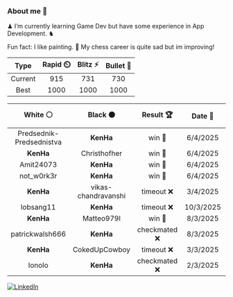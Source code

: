 ### About me 🍜

♟ I’m currently learning Game Dev but have some experience in App Development. ♞

Fun fact: I like painting. 🎨
My chess career is quite sad but im improving!
<!--START_SECTION:chessStats-->
<!-- Automatically generated with https://github.com/Balastrong/chess-stats-action -->

| Type | Rapid ⏲️ | Blitz ⚡ | Bullet 🔫 |
|:---:|:---:|:---:|:---:|
| Current | 915 | 731 | 730 |
| Best | 1000 | 1000 | 1000 |

| White ⚪ | Black ⚫ | Result 🏆 | Date 📅 | Position 🗺️ | Type 🕕 |
|:---:|:---:|:---:|:---:|:---:|:---:|
| Predsednik-Predsednistva | **KenHa** | win 🥇 | 6/4/2025 | <a href="http://www.ee.unb.ca/cgi-bin/tervo/fen.pl?select=r1bq2k1/p1p3pp/5p2/3p1n2/8/2P5/P1P2PPP/R1B2rK1 w - -">Link</a> | Bullet |
| **KenHa** | Christhofher | win 🥇 | 6/4/2025 | <a href="http://www.ee.unb.ca/cgi-bin/tervo/fen.pl?select=3r1r1k/1p4pp/4B3/3p4/1p1R4/1P6/5PPP/4K2R b K -">Link</a> | Bullet |
| Amit24073 | **KenHa** | win 🥇 | 6/4/2025 | <a href="http://www.ee.unb.ca/cgi-bin/tervo/fen.pl?select=r1b1k1nr/pp1p1ppp/2p5/q1b5/4PN2/3P1Q2/P4PPP/q1BK1B1R w kq -">Link</a> | Bullet |
| not_w0rk3r | **KenHa** | win 🥇 | 6/4/2025 | <a href="http://www.ee.unb.ca/cgi-bin/tervo/fen.pl?select=8/pp6/8/4Q3/1q6/5P1P/2k3P1/4RRK1 w - -">Link</a> | Bullet |
| **KenHa** | vikas-chandravanshi | timeout ❌ | 3/4/2025 | <a href="http://www.ee.unb.ca/cgi-bin/tervo/fen.pl?select=8/p3k3/8/5b2/2P5/1P2r3/P1KN4/6R1 w - -">Link</a> | Bullet |
| lobsang11 | **KenHa** | timeout ❌ | 10/3/2025 | <a href="http://www.ee.unb.ca/cgi-bin/tervo/fen.pl?select=8/8/8/p2R4/1kP5/8/2PK4/4r3 b - -">Link</a> | Blitz |
| **KenHa** | Matteo979l | win 🥇 | 8/3/2025 | <a href="http://www.ee.unb.ca/cgi-bin/tervo/fen.pl?select=5rk1/8/p2r1p1Q/1p2p1p1/5nRp/2P1KR2/PP5P/8 b - -">Link</a> | Blitz |
| patrickwalsh666 | **KenHa** | checkmated ❌ | 8/3/2025 | <a href="http://www.ee.unb.ca/cgi-bin/tervo/fen.pl?select=q6k/p5Qp/4N3/5p1b/4p3/4P2P/PPPr2P1/R4RK1 b - -">Link</a> | Blitz |
| **KenHa** | CokedUpCowboy | timeout ❌ | 3/3/2025 | <a href="http://www.ee.unb.ca/cgi-bin/tervo/fen.pl?select=6r1/ppp1pk1p/5b2/3b1P2/8/P4R2/8/2B4K w - -">Link</a> | Bullet |
| lonolo | **KenHa** | checkmated ❌ | 2/3/2025 | <a href="http://www.ee.unb.ca/cgi-bin/tervo/fen.pl?select=6r1/pppq3k/7Q/6Bp/4p1b1/8/PPP3PP/5RK1 b - -">Link</a> | Bullet |

<!--END_SECTION:chessStats-->

<a href="https://www.linkedin.com/in/guillermo-bosca/" target="_blank"><img src="https://img.shields.io/badge/LinkedIn-%230077B5.svg?&style=flat-square&logo=linkedin&logoColor=white" alt="LinkedIn"></a>


<!--
**kenhacodes/kenhacodes** is a ✨ _special_ ✨ repository because its `README.md` (this file) appears on your GitHub profile.

Here are some ideas to get you started:

- 🔭 I’m currently working on ...
- 🌱 I’m currently learning App Development, Data Analytics and ML.
- 👯 I’m looking to collaborate on ...
- 🤔 I’m looking for help with ...
- 💬 Ask me about ...
- 📫 How to reach me: ...
- 😄 Pronouns: ...
- ⚡ Fun fact: ...
-->

